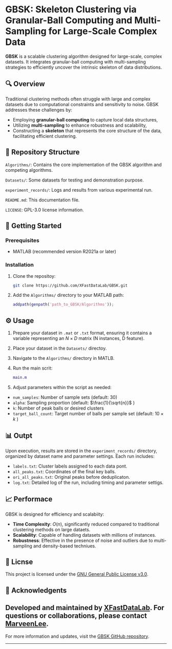 # GBSK: Skeleton Clustering via Granular-Ball Computing and Multi-Sampling for Large-Scale Complex Data

**GBSK** is a scalable clustering algorithm designed for large-scale, complex datasets. It integrates granular-ball computing with multi-sampling strategies to efficiently uncover the intrinsic skeleton of data distributions.

## 🔍 Overview
Traditional clustering methods often struggle with large and complex datasets due to computational constraints and sensitivity to noise. GBSK addresses these challenges by:

- Employing **granular-ball computing** to capture local data structures,
- Utilizing **multi-sampling** to enhance robustness and scalability,
- Constructing a **skeleton** that represents the core structure of the data, facilitating efficient clustering.

## 📁 Repository Structure

 `Algorithms/`: Contains the core implementation of the GBSK algorithm and competing algorithms.
 
 `Datasets/`: Some datasets for testing and demonstration purpose.
 
 `experiment_records/`: Logs and results from various experimental run.
 
 `README.md`: This documentation file.
 
 `LICENSE`: GPL-3.0 license information.

## 🚀 Getting Started

### Prerequisites
- MATLAB (recommended version R2021a or later)

### Installation

1. Clone the repositoy:
   ```bash
   git clone https://github.com/XFastDataLab/GBSK.git
   ```


2. Add the `Algorithms/` directory to your MATLAB path:
   ```matlab
   addpath(genpath('path_to_GBSK/Algorithms'));
   ```


## ⚙️ Usage

1. Prepare your dataset in `.mat` or `.txt` format, ensuring it contains a variable representing an $N \times D$ matrix (N instances, D feature).

2. Place your dataset in the `Datasets/` directoy.

3. Navigate to the `Algorithms/` directory in MATLB.

4. Run the main scrit:
   ```matlab
   main.m
   ```


5. Adjust parameters within the script as needed:
  - `num_samples`: Number of sample sets (default: 30)
  - `alpha`: Sampling proportion (default: $\frac{1}{\sqrt{n}}$ )
  - `k`: Number of peak balls or desired clusters
  - `target_ball_count`: Target number of balls per sample set (default: $10 \times k$ )

## 📊 Outpt

Upon execution, results are stored in the `experiment_records/` directory, organized by dataset name and parameter settings. Each run includes:
- `labels.txt`: Cluster labels assigned to each data pont.
- `all_peaks.txt`: Coordinates of the final key balls.
- `ori_all_peaks.txt`: Original peaks before deduplicaton.
- `log.txt`: Detailed log of the run, including timing and parameter settigs.

## 📈 Performace

GBSK is designed for efficiency and scalabiity:

- **Time Complexity**: $O(n)$, significantly reduced compared to traditional clustering methods on large dataets.
- **Scalability**: Capable of handling datasets with millions of instances.
- **Robustness**: Effective in the presence of noise and outliers due to multi-sampling and density-based techniues.

## 📄 Licnse

This project is licensed under the [GNU General Public License v3.0](https://www.gnu.org/licenses/gpl-3.0.en.tml).

## 🤝 Acknowledgents

Developed and maintained by [XFastDataLab](https://github.com/XFastDataLab). For questions or collaborations, please contact [MarveenLee](mailto:G2219100349@gmail.com).
---

For more information and updates, visit the [GBSK GitHub repository](https://github.com/XFastDataLab/GBSK/treemain).

--- 
